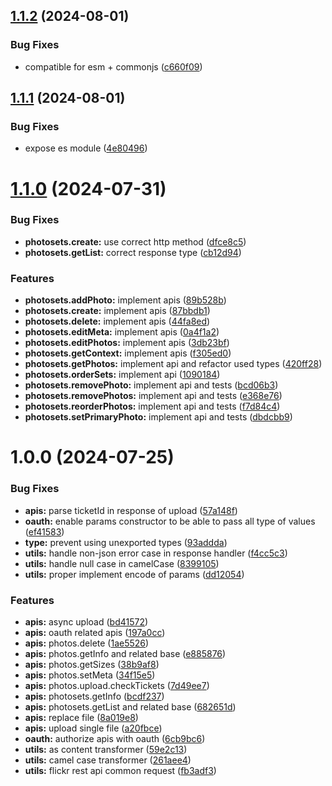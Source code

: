## [1.1.2](https://github.com/moontai0724/flickr-sdk/compare/v1.1.1...v1.1.2) (2024-08-01)


### Bug Fixes

* compatible for esm + commonjs ([c660f09](https://github.com/moontai0724/flickr-sdk/commit/c660f0952b796ca193f222e312fe7f0f7b4a0b08))

## [1.1.1](https://github.com/moontai0724/flickr-sdk/compare/v1.1.0...v1.1.1) (2024-08-01)


### Bug Fixes

* expose es module ([4e80496](https://github.com/moontai0724/flickr-sdk/commit/4e80496f9140aab6b99c929f43ff0fd1be62d69f))

# [1.1.0](https://github.com/moontai0724/flickr-sdk/compare/v1.0.0...v1.1.0) (2024-07-31)


### Bug Fixes

* **photosets.create:** use correct http method ([dfce8c5](https://github.com/moontai0724/flickr-sdk/commit/dfce8c57e3e89f269bcf05b976dfcd036745e64d))
* **photosets.getList:** correct response type ([cb12d94](https://github.com/moontai0724/flickr-sdk/commit/cb12d94d3ef6088c0f5e40c68c6b3bdcb81c999d))


### Features

* **photosets.addPhoto:** implement apis ([89b528b](https://github.com/moontai0724/flickr-sdk/commit/89b528b1368bd152caa0092c67a87e9dba6735ec))
* **photosets.create:** implement apis ([87bbdb1](https://github.com/moontai0724/flickr-sdk/commit/87bbdb1fca890867f606e30ba057a27563a3b72d))
* **photosets.delete:** implement apis ([44fa8ed](https://github.com/moontai0724/flickr-sdk/commit/44fa8ed6b9db6be85ed4e71fb18426fa4b096e69))
* **photosets.editMeta:** implement apis ([0a4f1a2](https://github.com/moontai0724/flickr-sdk/commit/0a4f1a24cd71f8869f39c49b97196192c210a50b))
* **photosets.editPhotos:** implement apis ([3db23bf](https://github.com/moontai0724/flickr-sdk/commit/3db23bf9804ca1fa002bfa1b43863571dae7a885))
* **photosets.getContext:** implement apis ([f305ed0](https://github.com/moontai0724/flickr-sdk/commit/f305ed006b174b2b72f6656f1c36857fa8faf5ce))
* **photosets.getPhotos:** implement api and refactor used types ([420ff28](https://github.com/moontai0724/flickr-sdk/commit/420ff28f640c4570ed614d5ca1865acd68db3786))
* **photosets.orderSets:** implement api ([1090184](https://github.com/moontai0724/flickr-sdk/commit/109018496b59ce6f35b59f1d3b384f2577b2bd10))
* **photosets.removePhoto:** implement api and tests ([bcd06b3](https://github.com/moontai0724/flickr-sdk/commit/bcd06b36fe34592838e9dfa12239f5794587328a))
* **photosets.removePhotos:** implement api and tests ([e368e76](https://github.com/moontai0724/flickr-sdk/commit/e368e76513170567ce1dd68a5bcfcedf3d4f111b))
* **photosets.reorderPhotos:** implement api and tests ([f7d84c4](https://github.com/moontai0724/flickr-sdk/commit/f7d84c4c638991b681ffb8a10c499220ce234c67))
* **photosets.setPrimaryPhoto:** implement api and tests ([dbdcbb9](https://github.com/moontai0724/flickr-sdk/commit/dbdcbb98ae6e7954b2d70d0506bbf9fb7b60ff2b))

# 1.0.0 (2024-07-25)


### Bug Fixes

* **apis:** parse ticketId in response of upload ([57a148f](https://github.com/moontai0724/flickr-sdk/commit/57a148fd27807d89ad39e8098424e92e4fb467f1))
* **oauth:** enable params constructor to be able to pass all type of values ([ef41583](https://github.com/moontai0724/flickr-sdk/commit/ef4158336107fe8a4b8f2bb7608dc6e2124d6194))
* **type:** prevent using unexported types ([93addda](https://github.com/moontai0724/flickr-sdk/commit/93adddae0ee6aa08c0bba9980d696d1759f26e76))
* **utils:** handle non-json error case in response handler ([f4cc5c3](https://github.com/moontai0724/flickr-sdk/commit/f4cc5c34f067d5b855fc99fd37fb64a2e2c32e91))
* **utils:** handle null case in camelCase ([8399105](https://github.com/moontai0724/flickr-sdk/commit/83991052775ad654a18678aa861098bdc5a506ae))
* **utils:** proper implement encode of params ([dd12054](https://github.com/moontai0724/flickr-sdk/commit/dd1205440e9b1b1534404e09470478b8e87355da))


### Features

* **apis:** async upload ([bd41572](https://github.com/moontai0724/flickr-sdk/commit/bd4157241f37130ee4d1eb48ca84275c6c7b193e))
* **apis:** oauth related apis ([197a0cc](https://github.com/moontai0724/flickr-sdk/commit/197a0ccab008d1a4b0ece511fcd83b757a3e3785))
* **apis:** photos.delete ([1ae5526](https://github.com/moontai0724/flickr-sdk/commit/1ae55260688a60469b3110bbaaed53d218e9ca72))
* **apis:** photos.getInfo and related base ([e885876](https://github.com/moontai0724/flickr-sdk/commit/e885876ce5856c884f37dedbb7e6482f601c7153))
* **apis:** photos.getSizes ([38b9af8](https://github.com/moontai0724/flickr-sdk/commit/38b9af864b844237cfe07e9f3693be98f4f8ef02))
* **apis:** photos.setMeta ([34f15e5](https://github.com/moontai0724/flickr-sdk/commit/34f15e59334132e78a7dcbb90bc9e4128b198047))
* **apis:** photos.upload.checkTickets ([7d49ee7](https://github.com/moontai0724/flickr-sdk/commit/7d49ee73b3423ee3dc46fa1075863a717776346a))
* **apis:** photosets.getInfo ([bcdf237](https://github.com/moontai0724/flickr-sdk/commit/bcdf23741f97493d4269d88c8a8b426ead407839))
* **apis:** photosets.getList and related base ([682651d](https://github.com/moontai0724/flickr-sdk/commit/682651d40c9b88fc46b8637f955e656f3bc1b9ae))
* **apis:** replace file ([8a019e8](https://github.com/moontai0724/flickr-sdk/commit/8a019e8e83c9a817447de1f0d3d40ecab2f953b4))
* **apis:** upload single file ([a20fbce](https://github.com/moontai0724/flickr-sdk/commit/a20fbce3e22573fcb240314953014fa90941fe92))
* **oauth:** authorize apis with oauth ([6cb9bc6](https://github.com/moontai0724/flickr-sdk/commit/6cb9bc6df276621ef75ea137e2381522bbd32ba8))
* **utils:** as content transformer ([59e2c13](https://github.com/moontai0724/flickr-sdk/commit/59e2c1382fbf87f220679ec17af9019a22e4ac13))
* **utils:** camel case transformer ([261aee4](https://github.com/moontai0724/flickr-sdk/commit/261aee423af1a1be1a4a03b3d326ad601f2a8881))
* **utils:** flickr rest api common request ([fb3adf3](https://github.com/moontai0724/flickr-sdk/commit/fb3adf337ac0ee3d72e27edd9ee079e98111cffa))
